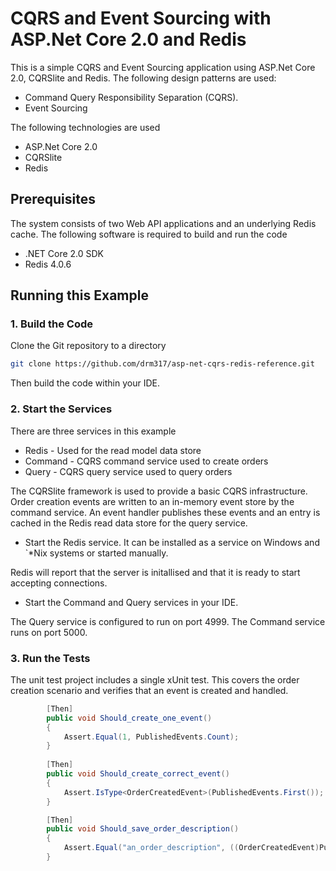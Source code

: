 # CQRS and Event Sourcing with ASP.Net Core 2.0 and Redis

This is a simple CQRS and Event Sourcing application using ASP.Net Core 2.0, CQRSlite and Redis. The following design patterns are used:

* Command Query Responsibility Separation (CQRS).
* Event Sourcing

The following technologies are used

* ASP.Net Core 2.0
* CQRSlite
* Redis

## Prerequisites

The system consists of two Web API applications and an underlying Redis cache. The following software is required to build and run the code

* .NET Core 2.0 SDK
* Redis 4.0.6

## Running this Example

### 1. Build the Code

Clone the Git repository to a directory

```bash
git clone https://github.com/drm317/asp-net-cqrs-redis-reference.git
```

Then build the code within your IDE.

### 2. Start the Services

There are three services in this example

* Redis - Used for the read model data store
* Command - CQRS command service used to create orders
* Query - CQRS query service used to query orders

The CQRSlite framework is used to provide a basic CQRS infrastructure. Order creation events are written to an in-memory event store by the command service. An event handler publishes these events and an entry is cached in the Redis read data store for the query service.

* Start the Redis service. It can be installed as a service on Windows and `*Nix systems or started manually.

Redis will report that the server is initallised and that it is ready to start accepting connections.

* Start the Command and Query services in your IDE.

The Query service is configured to run on port 4999. The Command service runs on port 5000.

### 3. Run the Tests

The unit test project includes a single xUnit test. This covers the order creation scenario and verifies that an event is created and handled.

```csharp
        [Then]
        public void Should_create_one_event()
        {
            Assert.Equal(1, PublishedEvents.Count);
        }
        
        [Then]
        public void Should_create_correct_event()
        {
            Assert.IsType<OrderCreatedEvent>(PublishedEvents.First());
        }

        [Then]
        public void Should_save_order_description()
        {
            Assert.Equal("an_order_description", ((OrderCreatedEvent)PublishedEvents.First()).Description);
        }
```
